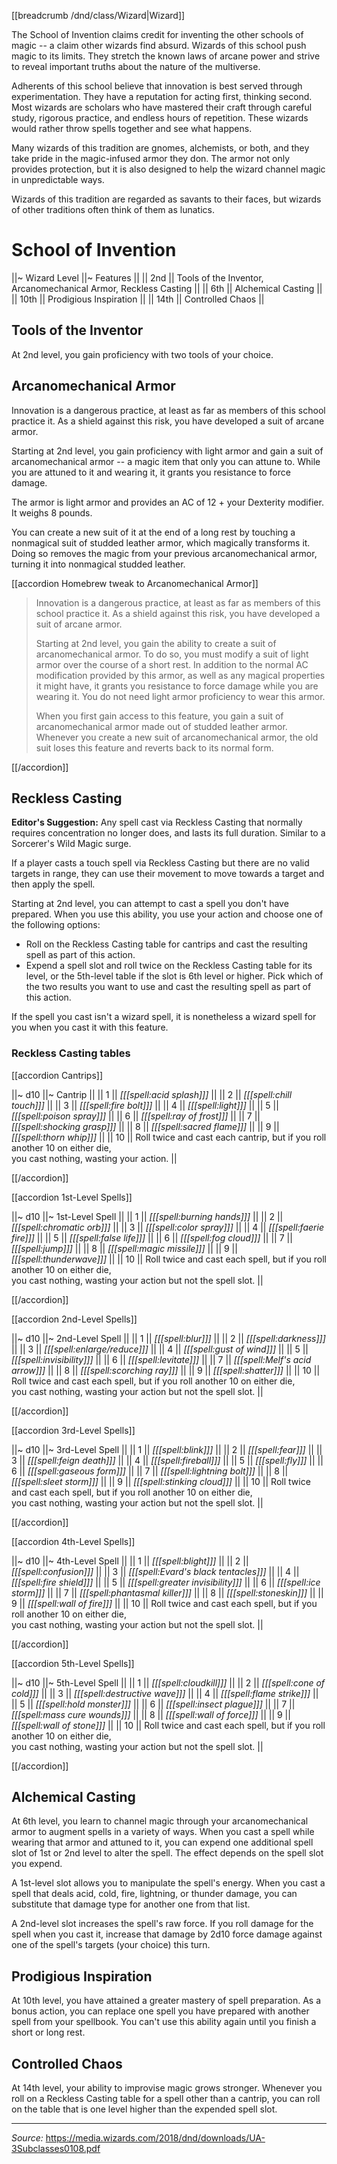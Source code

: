 [[breadcrumb /dnd/class/Wizard|Wizard]]

The School of Invention claims credit for inventing the other schools of magic -- a claim other wizards find absurd. Wizards of this school push magic to its limits. They stretch the known laws of arcane power and strive to reveal important truths about the nature of the multiverse.

Adherents of this school believe that innovation is best served through experimentation. They have a reputation for acting first, thinking second. Most wizards are scholars who have mastered their craft through careful study, rigorous practice, and endless hours of repetition. These wizards would rather throw spells together and see what happens.

Many wizards of this tradition are gnomes, alchemists, or both, and they take pride in the magic-infused armor they don. The armor not only provides protection, but it is also designed to help the wizard channel magic in unpredictable ways.

Wizards of this tradition are regarded as savants to their faces, but wizards of other traditions often think of them as lunatics.

# School of Invention

||~ Wizard Level ||~ Features ||
|| 2nd || Tools of the Inventor, Arcanomechanical Armor, Reckless Casting ||
|| 6th || Alchemical Casting ||
|| 10th || Prodigious Inspiration ||
|| 14th || Controlled Chaos ||

## Tools of the Inventor

At 2nd level, you gain proficiency with two tools of your choice.

## Arcanomechanical Armor

Innovation is a dangerous practice, at least as far as members of this school practice it. As a shield against this risk, you have developed a suit of arcane armor.

Starting at 2nd level, you gain proficiency with light armor and gain a suit of arcanomechanical armor -- a magic item that only you can attune to. While you are attuned to it and wearing it, it grants you resistance to force damage.

The armor is light armor and provides an AC of 12 + your Dexterity modifier. It weighs 8 pounds.

You can create a new suit of it at the end of a long rest by touching a nonmagical suit of studded leather armor, which magically transforms it. Doing so removes the magic from your previous arcanomechanical armor, turning it into nonmagical studded leather.

[[accordion Homebrew tweak to Arcanomechanical Armor]]

> Innovation is a dangerous practice, at least as far as members of this school practice it. As a shield against this risk, you have developed a suit of arcane armor.
> 
> Starting at 2nd level, you gain the ability to create a suit of arcanomechanical armor. To do so, you must modify a suit of light armor over the course of a short rest. In addition to the normal AC modification provided by this armor, as well as any magical properties it might have, it grants you resistance to force damage while you are wearing it. You do not need light armor proficiency to wear this armor.
> 
> When you first gain access to this feature, you gain a suit of arcanomechanical armor made out of studded leather armor. Whenever you create a new suit of arcanomechanical armor, the old suit loses this feature and reverts back to its normal form.

[[/accordion]]

## Reckless Casting

<div class="errata" markdown="1">

**Editor's Suggestion:** Any spell cast via Reckless Casting that normally requires concentration no longer does, and lasts its full duration. Similar to a Sorcerer's Wild Magic surge.

If a player casts a touch spell via Reckless Casting but there are no valid targets in range, they can use their movement to move towards a target and then apply the spell.

</div>

Starting at 2nd level, you can attempt to cast a spell you don't have prepared. When you use this ability, you use your action and choose one of the following options:

* Roll on the Reckless Casting table for cantrips and cast the resulting spell as part of this action.
* Expend a spell slot and roll twice on the Reckless Casting table for its level, or the 5th-level table if the slot is 6th level or higher. Pick which of the two results you want to use and cast the resulting spell as part of this action.

If the spell you cast isn't a wizard spell, it is nonetheless a wizard spell for you when you cast it with this feature.

### Reckless Casting tables

[[accordion Cantrips]]

||~ d10 ||~ Cantrip ||
|| 1 || *[[[spell:acid splash]]]* ||
|| 2 || *[[[spell:chill touch]]]* ||
|| 3 || *[[[spell:fire bolt]]]* ||
|| 4 || *[[[spell:light]]]* ||
|| 5 || *[[[spell:poison spray]]]* ||
|| 6 || *[[[spell:ray of frost]]]* ||
|| 7 || *[[[spell:shocking grasp]]]* ||
|| 8 || *[[[spell:sacred flame]]]* ||
|| 9 || *[[[spell:thorn whip]]]* ||
|| 10 || Roll twice and cast each cantrip, but if you roll another 10 on either die,<br>you cast nothing, wasting your action. ||

[[/accordion]]

[[accordion 1st-Level Spells]]

||~ d10 ||~ 1st-Level Spell ||
|| 1 || *[[[spell:burning hands]]]* ||
|| 2 || *[[[spell:chromatic orb]]]* ||
|| 3 || *[[[spell:color spray]]]* ||
|| 4 || *[[[spell:faerie fire]]]* ||
|| 5 || *[[[spell:false life]]]* ||
|| 6 || *[[[spell:fog cloud]]]* ||
|| 7 || *[[[spell:jump]]]* ||
|| 8 || *[[[spell:magic missile]]]* ||
|| 9 || *[[[spell:thunderwave]]]* ||
|| 10 || Roll twice and cast each spell, but if you roll another 10 on either die,<br>you cast nothing, wasting your action but not the spell slot. ||

[[/accordion]]

[[accordion 2nd-Level Spells]]

||~ d10 ||~ 2nd-Level Spell ||
|| 1 || *[[[spell:blur]]]* ||
|| 2 || *[[[spell:darkness]]]* ||
|| 3 || *[[[spell:enlarge/reduce]]]* ||
|| 4 || *[[[spell:gust of wind]]]* ||
|| 5 || *[[[spell:invisibility]]]* ||
|| 6 || *[[[spell:levitate]]]* ||
|| 7 || *[[[spell:Melf's acid arrow]]]* ||
|| 8 || *[[[spell:scorching ray]]]* ||
|| 9 || *[[[spell:shatter]]]* ||
|| 10 || Roll twice and cast each spell, but if you roll another 10 on either die,<br>you cast nothing, wasting your action but not the spell slot. ||

[[/accordion]]

[[accordion 3rd-Level Spells]]

||~ d10 ||~ 3rd-Level Spell ||
|| 1 || *[[[spell:blink]]]* ||
|| 2 || *[[[spell:fear]]]* ||
|| 3 || *[[[spell:feign death]]]* ||
|| 4 || *[[[spell:fireball]]]* ||
|| 5 || *[[[spell:fly]]]* ||
|| 6 || *[[[spell:gaseous form]]]* ||
|| 7 || *[[[spell:lightning bolt]]]* ||
|| 8 || *[[[spell:sleet storm]]]* ||
|| 9 || *[[[spell:stinking cloud]]]* ||
|| 10 || Roll twice and cast each spell, but if you roll another 10 on either die,<br>you cast nothing, wasting your action but not the spell slot. ||

[[/accordion]]

[[accordion 4th-Level Spells]]

||~ d10 ||~ 4th-Level Spell ||
|| 1 || *[[[spell:blight]]]* ||
|| 2 || *[[[spell:confusion]]]* ||
|| 3 || *[[[spell:Evard's black tentacles]]]* ||
|| 4 || *[[[spell:fire shield]]]* ||
|| 5 || *[[[spell:greater invisibility]]]* ||
|| 6 || *[[[spell:ice storm]]]* ||
|| 7 || *[[[spell:phantasmal killer]]]* ||
|| 8 || *[[[spell:stoneskin]]]* ||
|| 9 || *[[[spell:wall of fire]]]* ||
|| 10 || Roll twice and cast each spell, but if you roll another 10 on either die,<br>you cast nothing, wasting your action but not the spell slot. ||

[[/accordion]]

[[accordion 5th-Level Spells]]

||~ d10 ||~ 5th-Level Spell ||
|| 1 || *[[[spell:cloudkill]]]* ||
|| 2 || *[[[spell:cone of cold]]]* ||
|| 3 || *[[[spell:destructive wave]]]* ||
|| 4 || *[[[spell:flame strike]]]* ||
|| 5 || *[[[spell:hold monster]]]* ||
|| 6 || *[[[spell:insect plague]]]* ||
|| 7 || *[[[spell:mass cure wounds]]]* ||
|| 8 || *[[[spell:wall of force]]]* ||
|| 9 || *[[[spell:wall of stone]]]* ||
|| 10 || Roll twice and cast each spell, but if you roll another 10 on either die,<br>you cast nothing, wasting your action but not the spell slot. ||

[[/accordion]]

## Alchemical Casting

At 6th level, you learn to channel magic through your arcanomechanical armor to augment spells in a variety of ways. When you cast a spell while wearing that armor and attuned to it, you can expend one additional spell slot of 1st or 2nd level to alter the spell. The effect depends on the spell slot you expend.

A 1st-level slot allows you to manipulate the spell's energy. When you cast a spell that deals acid, cold, fire, lightning, or thunder damage, you can substitute that damage type for another one from that list.

A 2nd-level slot increases the spell's raw force. If you roll damage for the spell when you cast it, increase that damage by 2d10 force damage against one of the spell's targets (your choice) this turn.

## Prodigious Inspiration

At 10th level, you have attained a greater mastery of spell preparation. As a bonus action, you can replace one spell you have prepared with another spell from your spellbook. You can't use this ability again until you finish a short or long rest.

## Controlled Chaos

At 14th level, your ability to improvise magic grows stronger. Whenever you roll on a Reckless Casting table for a spell other than a cantrip, you can roll on the table that is one level higher than the expended spell slot.

----

*Source:* <https://media.wizards.com/2018/dnd/downloads/UA-3Subclasses0108.pdf>
